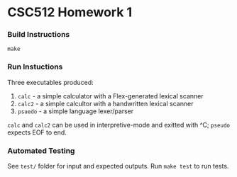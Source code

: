 # CSC512 Homework 1 #

### Build Instructions

```
make
```

### Run Instuctions

Three executables produced:

1. ```calc```		- a simple calculator with a Flex-generated lexical scanner
1. ```calc2```	- a simple calcultor with a handwritten lexical scanner
1. ```psuedo```	- a simple language lexer/parser
	
```calc``` and ```calc2``` can be used in interpretive-mode and exitted with ^C; ```pseudo``` expects EOF to end.

	
### Automated Testing

See ```test/``` folder for input and expected outputs. Run ```make test``` to run tests.





